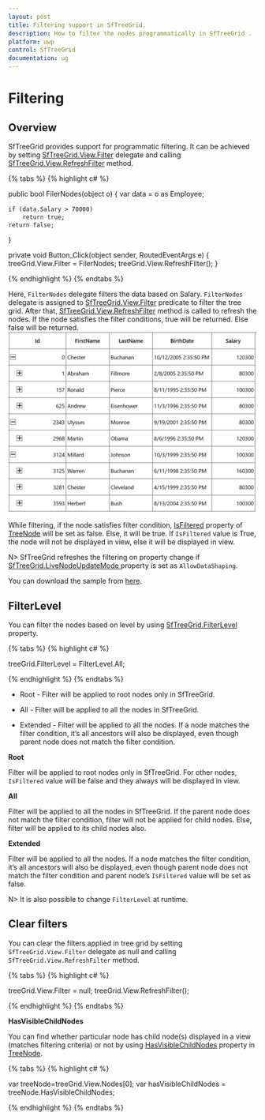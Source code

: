 ```yaml
---
layout: post
title: Filtering support in SfTreeGrid.
description: How to filter the nodes programmatically in SfTreeGrid .
platform: uwp
control: SfTreeGrid
documentation: ug
---
```


# Filtering

## Overview

SfTreeGrid provides support for programmatic filtering. It can be achieved by setting [SfTreeGrid.View.Filter](https://help.syncfusion.com/cr/uwp/Syncfusion.UI.Xaml.TreeGrid.TreeGridView.html#Syncfusion_UI_Xaml_TreeGrid_TreeGridView_Filter) delegate and calling [SfTreeGrid.View.RefreshFilter](https://help.syncfusion.com/cr/uwp/Syncfusion.UI.Xaml.TreeGrid.TreeGridView.html#Syncfusion_UI_Xaml_TreeGrid_TreeGridView_RefreshFilter) method.

{% tabs %}
{% highlight c# %}

public bool FilerNodes(object o)
{
    var data = o as Employee;

    if (data.Salary > 70000)
        return true;
    return false;
}

private void Button_Click(object sender, RoutedEventArgs e)
{
    treeGrid.View.Filter = FilerNodes;
    treeGrid.View.RefreshFilter();
}

{% endhighlight %}
{% endtabs %}

Here, `FilterNodes` delegate filters the data based on Salary. `FilterNodes` delegate is assigned to [SfTreeGrid.View.Filter](https://help.syncfusion.com/cr/uwp/Syncfusion.UI.Xaml.TreeGrid.TreeGridView.html#Syncfusion_UI_Xaml_TreeGrid_TreeGridView_Filter) predicate to filter the tree grid. After that, [SfTreeGrid.View.RefreshFilter](https://help.syncfusion.com/cr/uwp/Syncfusion.UI.Xaml.TreeGrid.TreeGridView.html#Syncfusion_UI_Xaml_TreeGrid_TreeGridView_RefreshFilter) method is called to refresh the nodes. If the node satisfies the filter conditions, true will be returned. Else false will be returned.
![](Filtering_images/Filtering_img1.png)

While filtering, if the node satisfies filter condition, [IsFiltered](https://help.syncfusion.com/cr/uwp/Syncfusion.UI.Xaml.TreeGrid.TreeNode.html#Syncfusion_UI_Xaml_TreeGrid_TreeNode_IsFiltered) property of [TreeNode](https://help.syncfusion.com/cr/uwp/Syncfusion.UI.Xaml.TreeGrid.TreeNode.html) will be set as false. Else, it will be true. If `IsFiltered` value is True, the node will not be displayed in view, else it will be displayed in view.

N> SfTreeGrid refreshes the filtering on property change if [SfTreeGrid.LiveNodeUpdateMode ](https://help.syncfusion.com/cr/uwp/Syncfusion.UI.Xaml.TreeGrid.SfTreeGrid.html#Syncfusion_UI_Xaml_TreeGrid_SfTreeGrid_LiveNodeUpdateMode)property is set as `AllowDataShaping`.

You can download the sample from [here](http://www.syncfusion.com/downloads/support/directtrac/general/ze/FilteringDemo_UWP-1890724267).

## FilterLevel

You can filter the nodes based on level by using [SfTreeGrid.FilterLevel](https://help.syncfusion.com/cr/uwp/Syncfusion.UI.Xaml.TreeGrid.SfTreeGrid.html#Syncfusion_UI_Xaml_TreeGrid_SfTreeGrid_FilterLevel) property.

{% tabs %}
{% highlight c# %}

treeGrid.FilterLevel = FilterLevel.All;

{% endhighlight %}
{% endtabs %}

* Root - Filter will be applied to root nodes only in SfTreeGrid.

* All - Filter will be applied to all the nodes in SfTreeGrid.

* Extended - Filter will be applied to all the nodes. If a node matches the filter condition, it’s all ancestors will also be displayed, even though parent node does not match the filter condition.

**Root**

Filter will be applied to root nodes only in SfTreeGrid. For other nodes, `IsFiltered` value will be false and they always will be displayed in view.

**All**

Filter will be applied to all the nodes in SfTreeGrid. If the parent node does not match the filter condition, filter will not be applied for child nodes. Else, filter will be applied to its child nodes also.

**Extended**

Filter will be applied to all the nodes. If a node matches the filter condition, it’s all ancestors will also be displayed, even though parent node does not match the filter condition and parent node’s `IsFiltered` value will be set as false.

N> It is also possible to change `FilterLevel` at runtime.

## Clear filters

You can clear the filters applied in tree grid by setting `SfTreeGrid.View.Filter` delegate as null and calling `SfTreeGrid.View.RefreshFilter` method.

{% tabs %}
{% highlight c# %}

treeGrid.View.Filter = null;
treeGrid.View.RefreshFilter();

{% endhighlight %}
{% endtabs %}

**HasVisibleChildNodes**

You can find whether particular node has child node(s) displayed in a view (matches filtering criteria) or not by using [HasVisibleChildNodes](https://help.syncfusion.com/cr/uwp/Syncfusion.UI.Xaml.TreeGrid.TreeNode.html#Syncfusion_UI_Xaml_TreeGrid_TreeNode_HasVisibleChildNodes) property in [TreeNode](https://help.syncfusion.com/cr/uwp/Syncfusion.UI.Xaml.TreeGrid.TreeNode.html).

{% tabs %}
{% highlight c# %}

var treeNode=treeGrid.View.Nodes[0];
var hasVisibleChildNodes = treeNode.HasVisibleChildNodes;

{% endhighlight %}
{% endtabs %}
